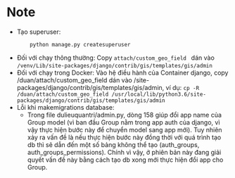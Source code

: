 # Note
- Tạo superuser:
    ```
        python manage.py createsuperuser
    ```
-   Đối với chạy thông thường:
        Copy 
        ```
            attach/custom_geo_field 
        ```
        dán vào 
        ```
            /venv/Lib/site-packages/django/contrib/gis/templates/gis/admin
        ```
-   Đối với chạy trong Docker:
        Vào hệ điều hành của Container django, copy /duan/attach/custom_geo_field dán vào /site-packages/django/contrib/gis/templates/gis/admin, ví dụ:
        ```
            cp -R /duan/attach/custom_geo_field /usr/local/lib/python3.6/site-packages/django/contrib/gis/templates/gis/admin
        ```
-   Lỗi khi makemigrations database:
    *   Trong file dulieuquantri/admin.py, dòng 158 giúp đổi app name của Group model (vì ban đầu Group nằm trong app auth của django, vì vậy thực hiện bước này để chuyển model sang app mới). Tuy nhiên xảy ra vấn đề là nếu thực hiện bước này đồng thời với quá trình tạo db thì sẽ dẫn đến một số bảng không thể tạo (auth_groups, auth_groups_permissions). Chính vì vậy, ở phiên bản này đang giải quyết vấn đề này bằng cách tạo db xong mới thực hiện đổi app cho Group.